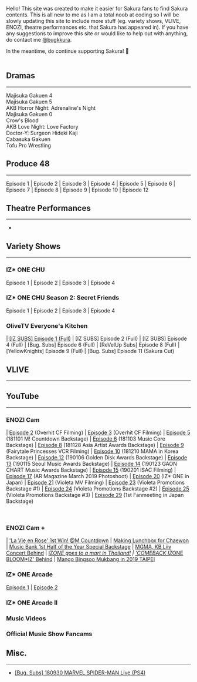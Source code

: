 Hello! This site was created to make it easier for Sakura fans to find Sakura contents. This is all new to me as I am a total noob at coding so  I will be slowly updating this site to include more stuff (eg. variety shows, VLIVE, ENOZI, theatre performances etc. that Sakura has appeared in). If you have any suggestions to improve this site or would like to help out with anything, do contact me <a href="https://twitter.com/bugkkura"> @bugkkura</a>.

In the meantime, do continue supporting Sakura! 🥰
<br>
<br>
## Dramas
* * *

Majisuka Gakuen 4<br>
Majisuka Gakuen 5<br>
AKB Horror Night: Adrenaline's Night<br>
Majisuka Gakuen 0<br>
Crow's Blood<br>
AKB Love Night: Love Factory<br>
Doctor-Y: Surgeon Hideki Kaji<br>
Cabasuka Gakuen<br>
Tofu Pro Wrestling<br>

## Produce 48
* * *
Episode 1 | Episode 2 | Episode 3 | Episode 4 | Episode 5 | Episode 6 | Episode 7 | Episode 8 | Episode 9 | Episode 10 | Episode 12
<br>

## Theatre Performances
* * *
-

## Variety Shows
* * *

### IZ* ONE CHU
  Episode 1 | Episode 2 | Episode 3 | Episode 4
<br>

### IZ* ONE CHU Season 2: Secret Friends
  
  Episode 1 | Episode 2 | Episode 3 | Episode 4
<br>

### OliveTV Everyone's Kitchen
| <a href="./md/everyone's kitchen/181229EKEpisode1.html">[IZ SUBS] Episode 1 (Full)</a> | [IZ SUBS] Episode 2 (Full) | [IZ SUBS] Episode 4 (Full) | [Bug. Subs] Episode 6 (Full) 
| [ReVelUp Subs] Episode 8 (Full) | [YellowKnights] Episode 9 (Full) | [Bug. Subs] Episode 11 (Sakura Cut)
<br>

## VLIVE
* * *

## YouTube
* * *

### ENOZI Cam 

| <a href="https://www.youtube.com/watch?v=mEboyuYa5-s">Episode 2</a> (Overhit CF Filming)                   | <a href="https://www.youtube.com/watch?v=LBljUqTzboo">Episode 3</a> (Overhit CF Filming)
| <a href="https://www.youtube.com/watch?v=apgzmeBRqmQ">Episode 5</a> (181101 M! Countdown Backstage)        | <a href="https://www.youtube.com/watch?v=apkjxdbjj1g">Episode 6</a> (181103 Music Core Backstage)
| <a href="https://www.youtube.com/watch?v=KJaYHQa_koA">Episode 8</a> (181128 Asia Artist Awards Backstage)  | <a href="https://www.youtube.com/watch?v=A6EieNny-iY">Episode 9</a> (Fairytale Princesses VCR Filming)
| <a href="https://www.youtube.com/watch?v=Z167_AonGm0">Episode 10</a> (181210 MAMA in Korea Backstage)      | <a href="https://www.youtube.com/watch?v=lw4wPYBeySg">Episode 12</a> (190106 Golden Disk Awards Backstage)
| <a href="https://www.youtube.com/watch?v=H2GztU4loNc">Episode 13</a> (190115 Seoul Music Awards Backstage) | <a href="https://www.youtube.com/watch?v=IMBfpoA2iWo">Episode 14</a> (190123 GAON CHART Music Awards Backstage)
| <a href="https://www.youtube.com/watch?v=ocqIQf7yeBo">Episode 15</a> (190201 ISAC Filming)                 | <a href="https://www.youtube.com/watch?v=HPYhf3P6U5k">Episode 17</a> (AR Magazine March 2019 Photoshoot)
| <a href="https://www.youtube.com/watch?v=kgyNlu7Jzfs">Episode 20</a> (IZ* ONE in Japan)                    | <a href="https://www.youtube.com/watch?v=YGZOCCfUtCY">Episode 21</a> (Violeta MV Filming)
| <a href="https://www.youtube.com/watch?v=QuFlMIgKxsA">Episode 23</a> (Violeta Promotions Backstage #1)     | <a href="https://www.youtube.com/watch?v=sZeph04xB_k">Episode 24</a> (Violeta Promotions Backstage #2)
| <a href="https://www.youtube.com/watch?v=eoyUSKMVkgk">Episode 25</a> (Violeta Promotions Backstage #3)     | <a href="https://www.youtube.com/watch?v=8XSS0d1ql7I">Episode 29</a> (1st Fanmeeting in Japan Backstage)

<br>

### ENOZI Cam +

| <a href="https://www.youtube.com/watch?v=J326RzASXEQ">'La Vie en Rose' 1st Win! @M Countdown</a>            | <a href="https://www.youtube.com/watch?v=nxZg70OqHpU">Making Lunchbox for Chaewon</a>
| <a href="https://www.youtube.com/watch?v=5ye2u3gLw_U">Music Bank 1st Half of the Year Special Backstage</a> | <a href="https://www.youtube.com/watch?v=M-UjOoy56Is">MGMA, KB Liiv Concert Behind</a>
| <a href="https://www.youtube.com/watch?v=otMw0Um5JLw">IZ*ONE goes to a mart in Thailand!</a>                | <a href="https://www.youtube.com/watch?v=rVAGrBBCJu0">'COMEBACK IZ*ONE BLOOM*IZ' Behind</a>
| <a href="https://www.youtube.com/watch?v=OatrfUO1IDk">Mango Bingsoo Mukbang in 2019 TAIPEI</a>
<br>

### IZ* ONE Arcade

<a href="https://www.youtube.com/watch?v=sEFiHs7mLjM">Episode 1</a> | <a href="https://www.youtube.com/watch?v=7JH2KFJKGjA">Episode 2</a> 
<br>

### IZ* ONE Arcade II

### Music Videos

### Official Music Show Fancams


## Misc.
* * *

* <a href="./md/misc/180930SakuraSpiderman.html">[Bug. Subs] 180930 MARVEL SPIDER-MAN Live (PS4)</a>
